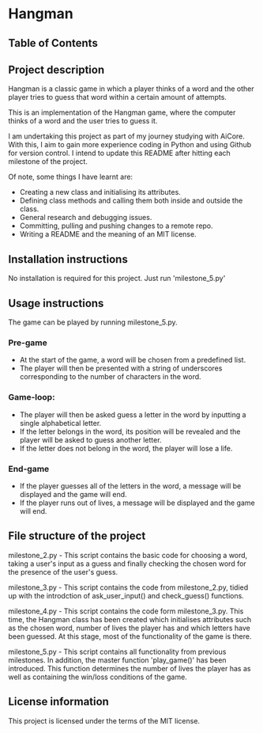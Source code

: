 # Hangman

## Table of Contents

## Project description
Hangman is a classic game in which a player thinks of a word and the other player tries to guess that word within a certain amount of attempts.

This is an implementation of the Hangman game, where the computer thinks of a word and the user tries to guess it. 

I am undertaking this project as part of my journey studying with AiCore. With this, I aim to gain more experience coding in Python and using Github for version control. I intend to update this README after hitting each milestone of the project.

Of note, some things I have learnt are:
- Creating a new class and initialising its attributes.
- Defining class methods and calling them both inside and outside the class.
- General research and debugging issues.
- Committing, pulling and pushing changes to a remote repo.
- Writing a README and the meaning of an MIT license.

## Installation instructions
No installation is required for this project. Just run 'milestone_5.py'

## Usage instructions
The game can be played by running milestone_5.py.

### **Pre-game**
- At the start of the game, a word will be chosen from a predefined list. 
- The player will then be presented with a string of underscores corresponding to the number of characters in the word.

### **Game-loop:**
- The player will then be asked guess a letter in the word by inputting a single alphabetical letter.
- If the letter belongs in the word, its position will be revealed and the player will be asked to guess another letter.
- If the letter does not belong in the word, the player will lose a life.

### **End-game**
- If the player guesses all of the letters in the word, a message will be displayed and the game will end.
- If the player runs out of lives, a message will be displayed and the game will end.


## File structure of the project
milestone_2.py - This script contains the basic code for choosing a word, taking a user's input as a guess and finally checking the chosen word for the presence of the user's guess.

milestone_3.py - This script contains the code from milestone_2.py, tidied up with the introdction of ask_user_input() and check_guess() functions.

milestone_4.py - This script contains the code form milestone_3.py. This time, the Hangman class has been created which initialises attributes such as the chosen word, number of lives the player has and which letters have been guessed. At this stage, most of the functionality of the game is there.

milestone_5.py - This script contains all functionality from previous milestones. In addition, the master function 'play_game()' has been introduced. This function determines the number of lives the player has as well as containing the win/loss conditions of the game. 

## License information
This project is licensed under the terms of the MIT license.
